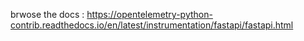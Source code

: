 brwose the docs : https://opentelemetry-python-contrib.readthedocs.io/en/latest/instrumentation/fastapi/fastapi.html
